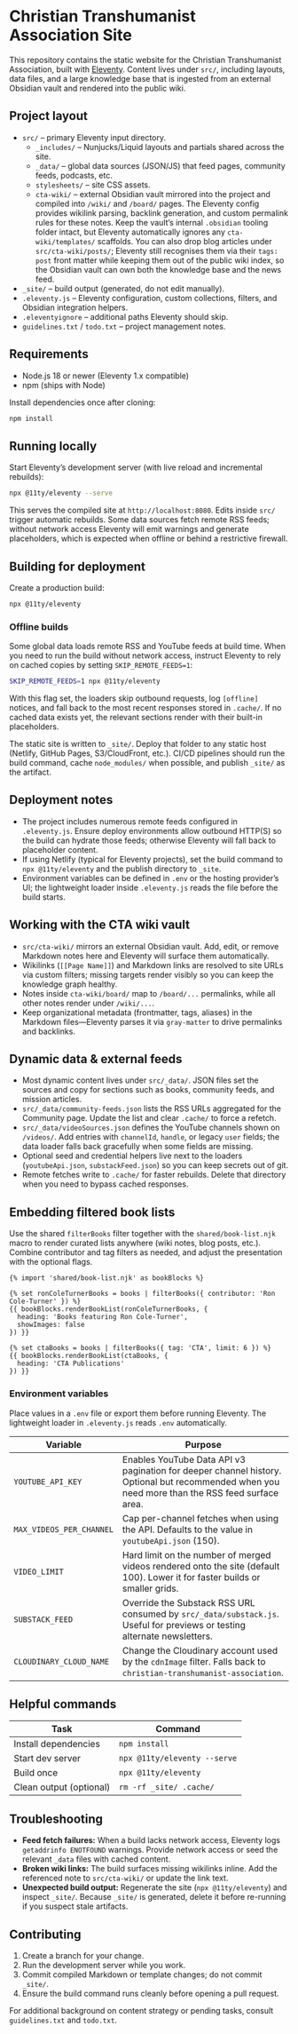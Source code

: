 # Christian Transhumanist Association Site

This repository contains the static website for the Christian Transhumanist Association, built with [Eleventy](https://www.11ty.dev/). Content lives under `src/`, including layouts, data files, and a large knowledge base that is ingested from an external Obsidian vault and rendered into the public wiki.

## Project layout

- `src/` – primary Eleventy input directory.
  - `_includes/` – Nunjucks/Liquid layouts and partials shared across the site.
  - `_data/` – global data sources (JSON/JS) that feed pages, community feeds, podcasts, etc.
  - `stylesheets/` – site CSS assets.
  - `cta-wiki/` – external Obsidian vault mirrored into the project and compiled into `/wiki/` and `/board/` pages. The Eleventy config provides wikilink parsing, backlink generation, and custom permalink rules for these notes. Keep the vault’s internal `.obsidian` tooling folder intact, but Eleventy automatically ignores any `cta-wiki/templates/` scaffolds. You can also drop blog articles under `src/cta-wiki/posts/`; Eleventy still recognises them via their `tags: post` front matter while keeping them out of the public wiki index, so the Obsidian vault can own both the knowledge base and the news feed.
- `_site/` – build output (generated, do not edit manually).
- `.eleventy.js` – Eleventy configuration, custom collections, filters, and Obsidian integration helpers.
- `.eleventyignore` – additional paths Eleventy should skip.
- `guidelines.txt` / `todo.txt` – project management notes.

## Requirements

- Node.js 18 or newer (Eleventy 1.x compatible)
- npm (ships with Node)

Install dependencies once after cloning:

```bash
npm install
```

## Running locally

Start Eleventy’s development server (with live reload and incremental rebuilds):

```bash
npx @11ty/eleventy --serve
```

This serves the compiled site at `http://localhost:8080`. Edits inside `src/` trigger automatic rebuilds. Some data sources fetch remote RSS feeds; without network access Eleventy will emit warnings and generate placeholders, which is expected when offline or behind a restrictive firewall.

## Building for deployment

Create a production build:

```bash
npx @11ty/eleventy
```

### Offline builds

Some global data loads remote RSS and YouTube feeds at build time. When you need to run the build without network access, instruct Eleventy to rely on cached copies by setting `SKIP_REMOTE_FEEDS=1`:

```bash
SKIP_REMOTE_FEEDS=1 npx @11ty/eleventy
```

With this flag set, the loaders skip outbound requests, log `[offline]` notices, and fall back to the most recent responses stored in `.cache/`. If no cached data exists yet, the relevant sections render with their built-in placeholders.

The static site is written to `_site/`. Deploy that folder to any static host (Netlify, GitHub Pages, S3/CloudFront, etc.). CI/CD pipelines should run the build command, cache `node_modules/` when possible, and publish `_site/` as the artifact.

## Deployment notes

- The project includes numerous remote feeds configured in `.eleventy.js`. Ensure deploy environments allow outbound HTTP(S) so the build can hydrate those feeds; otherwise Eleventy will fall back to placeholder content.
- If using Netlify (typical for Eleventy projects), set the build command to `npx @11ty/eleventy` and the publish directory to `_site`.
- Environment variables can be defined in `.env` or the hosting provider’s UI; the lightweight loader inside `.eleventy.js` reads the file before the build starts.

## Working with the CTA wiki vault

- `src/cta-wiki/` mirrors an external Obsidian vault. Add, edit, or remove Markdown notes here and Eleventy will surface them automatically.
- Wikilinks (`[[Page Name]]`) and Markdown links are resolved to site URLs via custom filters; missing targets render visibly so you can keep the knowledge graph healthy.
- Notes inside `cta-wiki/board/` map to `/board/...` permalinks, while all other notes render under `/wiki/...`.
- Keep organizational metadata (frontmatter, tags, aliases) in the Markdown files—Eleventy parses it via `gray-matter` to drive permalinks and backlinks.

## Dynamic data & external feeds

- Most dynamic content lives under `src/_data/`. JSON files set the sources and copy for sections such as books, community feeds, and mission articles.
- `src/_data/community-feeds.json` lists the RSS URLs aggregated for the Community page. Update the list and clear `.cache/` to force a refetch.
- `src/_data/videoSources.json` defines the YouTube channels shown on `/videos/`. Add entries with `channelId`, `handle`, or legacy `user` fields; the data loader falls back gracefully when some fields are missing.
- Optional seed and credential helpers live next to the loaders (`youtubeApi.json`, `substackFeed.json`) so you can keep secrets out of git.
- Remote fetches write to `.cache/` for faster rebuilds. Delete that directory when you need to bypass cached responses.

## Embedding filtered book lists

Use the shared `filterBooks` filter together with the `shared/book-list.njk` macro to render curated lists anywhere (wiki notes, blog posts, etc.). Combine contributor and tag filters as needed, and adjust the presentation with the optional flags.

```njk
{% import 'shared/book-list.njk' as bookBlocks %}

{% set ronColeTurnerBooks = books | filterBooks({ contributor: 'Ron Cole-Turner' }) %}
{{ bookBlocks.renderBookList(ronColeTurnerBooks, {
  heading: 'Books featuring Ron Cole-Turner',
  showImages: false
}) }}

{% set ctaBooks = books | filterBooks({ tag: 'CTA', limit: 6 }) %}
{{ bookBlocks.renderBookList(ctaBooks, {
  heading: 'CTA Publications'
}) }}
```

### Environment variables

Place values in a `.env` file or export them before running Eleventy. The lightweight loader in `.eleventy.js` reads `.env` automatically.

| Variable | Purpose |
| --- | --- |
| `YOUTUBE_API_KEY` | Enables YouTube Data API v3 pagination for deeper channel history. Optional but recommended when you need more than the RSS feed surface area. |
| `MAX_VIDEOS_PER_CHANNEL` | Cap per-channel fetches when using the API. Defaults to the value in `youtubeApi.json` (150). |
| `VIDEO_LIMIT` | Hard limit on the number of merged videos rendered onto the site (default 100). Lower it for faster builds or smaller grids. |
| `SUBSTACK_FEED` | Override the Substack RSS URL consumed by `src/_data/substack.js`. Useful for previews or testing alternate newsletters. |
| `CLOUDINARY_CLOUD_NAME` | Change the Cloudinary account used by the `cdnImage` filter. Falls back to `christian-transhumanist-association`. |

## Helpful commands

| Task | Command |
| ---- | ------- |
| Install dependencies | `npm install` |
| Start dev server | `npx @11ty/eleventy --serve` |
| Build once | `npx @11ty/eleventy` |
| Clean output (optional) | `rm -rf _site/ .cache/` |

## Troubleshooting

- **Feed fetch failures:** When a build lacks network access, Eleventy logs `getaddrinfo ENOTFOUND` warnings. Provide network access or seed the relevant `_data` files with cached content.
- **Broken wiki links:** The build surfaces missing wikilinks inline. Add the referenced note to `src/cta-wiki/` or update the link text.
- **Unexpected build output:** Regenerate the site (`npx @11ty/eleventy`) and inspect `_site/`. Because `_site/` is generated, delete it before re-running if you suspect stale artifacts.

## Contributing

1. Create a branch for your change.
2. Run the development server while you work.
3. Commit compiled Markdown or template changes; do not commit `_site/`.
4. Ensure the build command runs cleanly before opening a pull request.

For additional background on content strategy or pending tasks, consult `guidelines.txt` and `todo.txt`.
